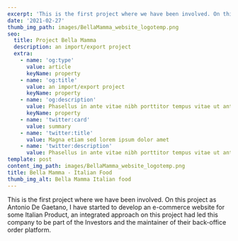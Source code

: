 ```yaml
---
excerpt: 'This is the first project where we have been involved. On this project as '
date: '2021-02-27'
thumb_img_path: images/BellaMamma_website_logotemp.png
seo:
  title: Project Bella Mamma
  description: an import/export project
  extra:
    - name: 'og:type'
      value: article
      keyName: property
    - name: 'og:title'
      value: an import/export project
      keyName: property
    - name: 'og:description'
      value: Phasellus in ante vitae nibh porttitor tempus vitae ut ante
      keyName: property
    - name: 'twitter:card'
      value: summary
    - name: 'twitter:title'
      value: Magna etiam sed lorem ipsum dolor amet
    - name: 'twitter:description'
      value: Phasellus in ante vitae nibh porttitor tempus vitae ut ante
template: post
content_img_path: images/BellaMamma_website_logotemp.png
title: Bella Mamma - Italian Food
thumb_img_alt: Bella Mamma Italian food
---
```

This is the first project where we have been involved. On this project as Antonio De Gaetano, I have started to develop an e-commerce website for some Italian Product, an integrated approach on this project had led this company to be part of the Investors and the maintainer of their back-office order platform.

